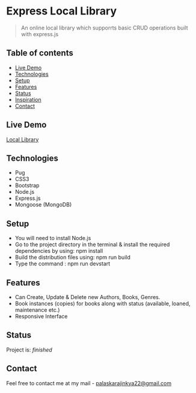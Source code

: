 # Express Local Library

> An online local library which supporrts basic CRUD operations built with express.js

## Table of contents

- [Live Demo](#live-demo)
- [Technologies](#technologies)
- [Setup](#setup)
- [Features](#features)
- [Status](#status)
- [Inspiration](#inspiration)
- [Contact](#contact)

## Live Demo

[Local Library](https://expressjs-local-library.herokuapp.com/)

## Technologies

- Pug
- CSS3
- Bootstrap
- Node.js
- Express.js
- Mongoose (MongoDB)

## Setup

* You will need to install Node.js
* Go to the project directory in the terminal & install the required dependencies by using: npm install
* Build the distribution files using: npm run build
* Type the command : npm run devstart

## Features

- Can Create, Update & Delete new Authors, Books, Genres.
- Book instances (copies) for books along with status (available, loaned, maintenance etc.)
- Responsive Interface

## Status

Project is: _finished_

## Contact

Feel free to contact me at my mail - palaskarajinkya22@gmail.com

